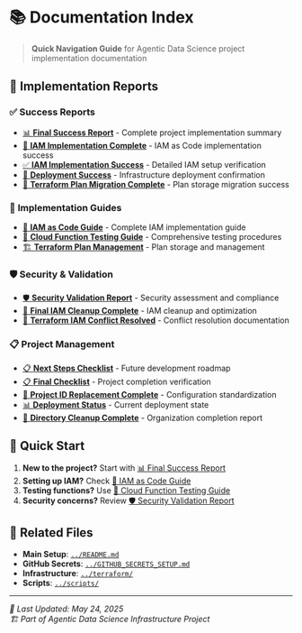 # 📚 Documentation Index

> **Quick Navigation Guide** for Agentic Data Science project implementation documentation

## 🎯 **Implementation Reports**

### ✅ **Success Reports**
- [📊 **Final Success Report**](FINAL_SUCCESS_REPORT.md) - Complete project implementation summary
- [🎉 **IAM Implementation Complete**](IAM_IMPLEMENTATION_COMPLETE.md) - IAM as Code implementation success
- [✅ **IAM Implementation Success**](IAM_IMPLEMENTATION_SUCCESS.md) - Detailed IAM setup verification
- [🎯 **Deployment Success**](DEPLOYMENT_SUCCESS.md) - Infrastructure deployment confirmation
- [🔄 **Terraform Plan Migration Complete**](TFPLAN_MIGRATION_COMPLETE.md) - Plan storage migration success

### 🔧 **Implementation Guides**
- [🔐 **IAM as Code Guide**](IAM_AS_CODE_GUIDE.md) - Complete IAM implementation guide
- [🧪 **Cloud Function Testing Guide**](CLOUD_FUNCTION_TESTING_GUIDE.md) - Comprehensive testing procedures
- [🏗️ **Terraform Plan Management**](TERRAFORM_PLAN_MANAGEMENT_GUIDE.md) - Plan storage and management

### 🛡️ **Security & Validation**
- [🛡️ **Security Validation Report**](SECURITY_VALIDATION_REPORT.md) - Security assessment and compliance
- [🔐 **Final IAM Cleanup Complete**](FINAL_IAM_CLEANUP_COMPLETE.md) - IAM cleanup and optimization
- [🔧 **Terraform IAM Conflict Resolved**](TERRAFORM_IAM_CONFLICT_RESOLVED.md) - Conflict resolution documentation

### 📋 **Project Management**
- [📋 **Next Steps Checklist**](NEXT_STEPS_CHECKLIST.md) - Future development roadmap
- [📋 **Final Checklist**](FINAL_CHECKLIST.md) - Project completion verification
- [🔄 **Project ID Replacement Complete**](PROJECT_ID_REPLACEMENT_COMPLETE.md) - Configuration standardization
- [📊 **Deployment Status**](DEPLOYMENT_STATUS.md) - Current deployment state
- [🧹 **Directory Cleanup Complete**](DIRECTORY_CLEANUP_COMPLETE.md) - Organization completion report

## 🚀 **Quick Start**

1. **New to the project?** Start with [📊 Final Success Report](FINAL_SUCCESS_REPORT.md)
2. **Setting up IAM?** Check [🔐 IAM as Code Guide](IAM_AS_CODE_GUIDE.md)
3. **Testing functions?** Use [🧪 Cloud Function Testing Guide](CLOUD_FUNCTION_TESTING_GUIDE.md)
4. **Security concerns?** Review [🛡️ Security Validation Report](SECURITY_VALIDATION_REPORT.md)

## 📁 **Related Files**

- **Main Setup**: [`../README.md`](../README.md)
- **GitHub Secrets**: [`../GITHUB_SECRETS_SETUP.md`](../GITHUB_SECRETS_SETUP.md)
- **Infrastructure**: [`../terraform/`](../terraform/)
- **Scripts**: [`../scripts/`](../scripts/)

---
*📅 Last Updated: May 24, 2025*  
*🏗️ Part of Agentic Data Science Infrastructure Project*
